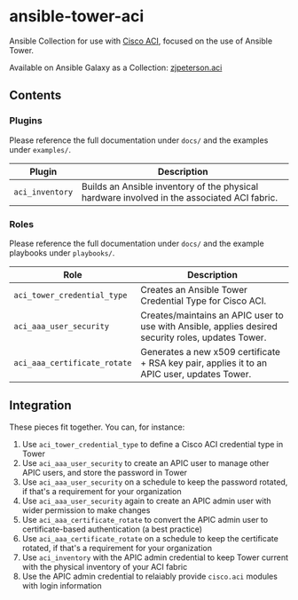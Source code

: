 # ansible-tower-aci
Ansible Collection for use with [Cisco ACI](https://www.cisco.com/c/en/us/solutions/data-center-virtualization/application-centric-infrastructure/index.html), focused on the use of Ansible Tower.

Available on Ansible Galaxy as a Collection: [zjpeterson.aci](https://galaxy.ansible.com/zjpeterson/aci)

## Contents

### Plugins

Please reference the full documentation under `docs/` and the examples under `examples/`.

| Plugin          | Description                                                                                 |
| --------------- | ------------------------------------------------------------------------------------------- |
| `aci_inventory` | Builds an Ansible inventory of the physical hardware involved in the associated ACI fabric. |

### Roles

Please reference the full documentation under `docs/` and the example playbooks under `playbooks/`.

| Role                         | Description                                                                                        |
| ---------------------------- | -------------------------------------------------------------------------------------------------- |
| `aci_tower_credential_type`  | Creates an Ansible Tower Credential Type for Cisco ACI.                                            |
| `aci_aaa_user_security`      | Creates/maintains an APIC user to use with Ansible, applies desired security roles, updates Tower. |
| `aci_aaa_certificate_rotate` | Generates a new x509 certificate + RSA key pair, applies it to an APIC user, updates Tower.        |

## Integration

These pieces fit together. You can, for instance:

1. Use `aci_tower_credential_type` to define a Cisco ACI credential type in Tower
2. Use `aci_aaa_user_security` to create an APIC user to manage other APIC users, and store the password in Tower
3. Use `aci_aaa_user_security` on a schedule to keep the password rotated, if that's a requirement for your organization
4. Use `aci_aaa_user_security` again to create an APIC admin user with wider permission to make changes
5. Use `aci_aaa_certificate_rotate` to convert the APIC admin user to certificate-based authentication (a best practice)
6. Use `aci_aaa_certificate_rotate` on a schedule to keep the certificate rotated, if that's a requirement for your organization
7. Use `aci_inventory` with the APIC admin credential to keep Tower current with the physical inventory of your ACI fabric
8. Use the APIC admin credential to relaiably provide `cisco.aci` modules with login information
